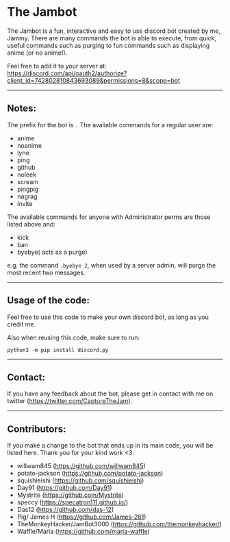 # The Jambot
The Jambot is a fun, interactive and easy to use discord bot created by me, Jammy. There are many commands the bot is able to execute, from quick, useful commands such as purging to fun commands such as displaying anime (or no anime!).


Feel free to add it to your server at: https://discord.com/api/oauth2/authorize?client_id=742802810843693089&permissions=8&scope=bot


<hr>

## Notes:
The prefix for the bot is `.`
The avaliable commands for a regular user are:

- anime
- noanime
- lyne
- ping
- github
- noleek
- scream
- pingpig
- nagrag
- invite

The available commands for anyone with Administrator perms are those listed above and:

- kick
- ban
- byebye( acts as a purge)

e.g. the command `.byebye 2`, when used by a server admin, will purge the most recent two messages. 
<hr>

## Usage of the code:

Feel free to use this code to make your own discord bot, as long as you credit me.

Also when reusing this code, make sure to run:

```
python3 -m pip install discord.py
```

<hr>

## Contact:

If you have any feedback about the bot, please get in contact with me on twitter (https://twitter.com/CaptureTheJam).

<hr>

## Contributors:

If you make a change to the bot that ends up in its main code, you will be listed here. Thank you for your kind work <3.

- willwam845 (https://github.com/willwam845)
- potato-jackson (https://github.com/potato-jackson)
- squishieishi (https://github.com/squishieishi)
- Day91 (https://github.com/Day91)
- Mystrite (https://github.com/Mystrite)
- speccy (https://specatron111.github.io/)
- Das12 (https://github.com/das-12)
- Pig/ James H (https://github.com/James-261)
- TheMonkeyHacker/JamBot3000 (https://github.com/themonkeyhacker/)
- Waffle/Maria (https://github.com/maria-waffle)
